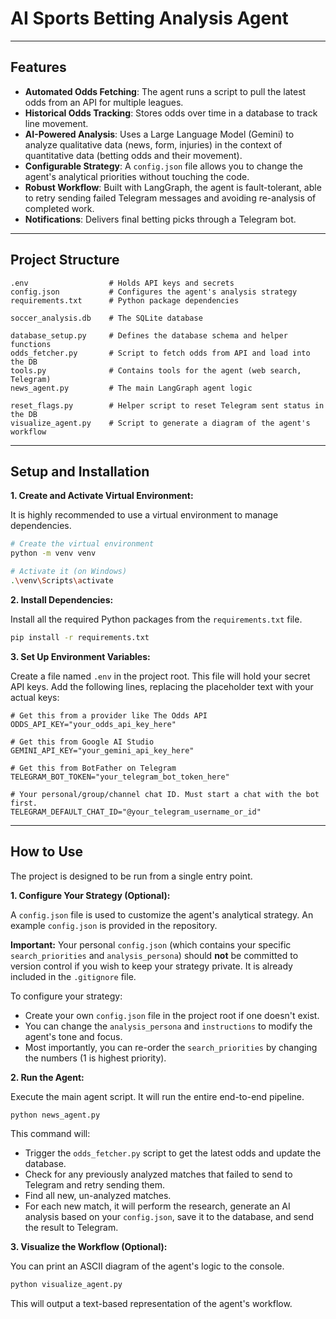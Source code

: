 # AI Sports Betting Analysis Agent



---

## Features

- **Automated Odds Fetching**: The agent runs a script to pull the latest odds from an API for multiple leagues.
- **Historical Odds Tracking**: Stores odds over time in a database to track line movement.
- **AI-Powered Analysis**: Uses a Large Language Model (Gemini) to analyze qualitative data (news, form, injuries) in the context of quantitative data (betting odds and their movement).
- **Configurable Strategy**: A `config.json` file allows you to change the agent's analytical priorities without touching the code.
- **Robust Workflow**: Built with LangGraph, the agent is fault-tolerant, able to retry sending failed Telegram messages and avoiding re-analysis of completed work.
- **Notifications**: Delivers final betting picks through a Telegram bot.

---

## Project Structure

```
.env                  # Holds API keys and secrets
config.json           # Configures the agent's analysis strategy
requirements.txt      # Python package dependencies

soccer_analysis.db    # The SQLite database

database_setup.py     # Defines the database schema and helper functions
odds_fetcher.py       # Script to fetch odds from API and load into the DB
tools.py              # Contains tools for the agent (web search, Telegram)
news_agent.py         # The main LangGraph agent logic

reset_flags.py        # Helper script to reset Telegram sent status in the DB
visualize_agent.py    # Script to generate a diagram of the agent's workflow
```

---

## Setup and Installation

**1. Create and Activate Virtual Environment:**

It is highly recommended to use a virtual environment to manage dependencies.

```bash
# Create the virtual environment
python -m venv venv

# Activate it (on Windows)
.\venv\Scripts\activate
```

**2. Install Dependencies:**

Install all the required Python packages from the `requirements.txt` file.

```bash
pip install -r requirements.txt
```

**3. Set Up Environment Variables:**

Create a file named `.env` in the project root. This file will hold your secret API keys. Add the following lines, replacing the placeholder text with your actual keys:

```
# Get this from a provider like The Odds API
ODDS_API_KEY="your_odds_api_key_here"

# Get this from Google AI Studio
GEMINI_API_KEY="your_gemini_api_key_here"

# Get this from BotFather on Telegram
TELEGRAM_BOT_TOKEN="your_telegram_bot_token_here"

# Your personal/group/channel chat ID. Must start a chat with the bot first.
TELEGRAM_DEFAULT_CHAT_ID="@your_telegram_username_or_id"
```

---

## How to Use

The project is designed to be run from a single entry point.

**1. Configure Your Strategy (Optional):**

A `config.json` file is used to customize the agent's analytical strategy. An example `config.json` is provided in the repository.

**Important:** Your personal `config.json` (which contains your specific `search_priorities` and `analysis_persona`) should **not** be committed to version control if you wish to keep your strategy private. It is already included in the `.gitignore` file.

To configure your strategy:
- Create your own `config.json` file in the project root if one doesn't exist.
- You can change the `analysis_persona` and `instructions` to modify the agent's tone and focus.
- Most importantly, you can re-order the `search_priorities` by changing the numbers (1 is highest priority).


**2. Run the Agent:**

Execute the main agent script. It will run the entire end-to-end pipeline.

```bash
python news_agent.py
```

This command will:
- Trigger the `odds_fetcher.py` script to get the latest odds and update the database.
- Check for any previously analyzed matches that failed to send to Telegram and retry sending them.
- Find all new, un-analyzed matches.
- For each new match, it will perform the research, generate an AI analysis based on your `config.json`, save it to the database, and send the result to Telegram.

**3. Visualize the Workflow (Optional):**

You can print an ASCII diagram of the agent's logic to the console.

```bash
python visualize_agent.py
```

This will output a text-based representation of the agent's workflow.
